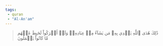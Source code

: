 ```yaml
---
tags: 
 - quran 
 - "Al-An'am"
---
```


> ذَٰلِكَ هُدَى ٱللَّهِ يَهۡدِي بِهِۦ مَن يَشَآءُ مِنۡ عِبَادِهِۦۚ وَلَوۡ أَشۡرَكُواْ لَحَبِطَ عَنۡهُم مَّا كَانُواْ يَعۡمَلُونَ
